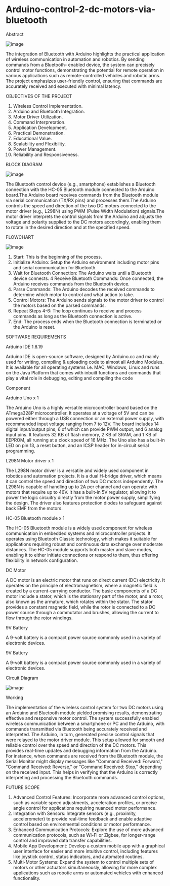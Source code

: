 # Arduino-control-2-dc-motors-via-bluetooth
Abstract

![image](https://github.com/user-attachments/assets/ca5d26f2-44f9-492e-a769-8134bb44abf3)


The integration of Bluetooth with Arduino highlights the practical application of wireless communication in automation and robotics. By sending commands from a Bluetooth- enabled device, the system can precisely control motor functions, demonstrating the potential for remote operation in various applications such as remote-controlled vehicles and robotic arms. The project emphasizes user-friendly control, ensuring that commands are accurately received and executed with minimal latency.

OBJECTIVES OF THE PROJECT

1.	Wireless Control Implementation. 
2.	Arduino and Bluetooth Integration.
3.	Motor Driver Utilization.
4.	Command Interpretation.
5.	Application Development.
6.	Practical Demonstration. 
7.	Educational Value.
8.	Scalability and Flexibility. 
9.	Power Management.
10.	Reliability and Responsiveness.

BLOCK DIAGRAM

![image](https://github.com/user-attachments/assets/01866991-d34c-40ae-8d3f-682022e263e7)

The Bluetooth control device (e.g., smartphone) establishes a Bluetooth connection with the HC-05 Bluetooth module connected to the Arduino board.The Arduino board receives commands from the Bluetooth module via serial communication (TX/RX pins) and processes them.The Arduino controls the speed and direction of the two DC motors connected to the motor driver (e.g., L298N) using PWM (Pulse Width Modulation) signals.The motor driver interprets the control signals from the Arduino and adjusts the voltage and polarity supplied to the DC motors accordingly, enabling them to rotate in the desired direction and at the specified speed.

FLOWCHART

![image](https://github.com/user-attachments/assets/bc531f1e-cd87-4843-9bee-292032a26b10)

1.	Start: This is the beginning of the process.
2.  Initialize Arduino: Setup the Arduino environment including motor pins and serial communication for Bluetooth.
3.  Wait for Bluetooth Connection: The Arduino waits until a Bluetooth device connects.
4   Receive Bluetooth Commands: Once connected, the Arduino receives commands from the Bluetooth device.
5.	Parse Commands: The Arduino decodes the received commands to determine which motor to control and what action to take.
6.	Control Motors: The Arduino sends signals to the motor driver to control the motors based on the parsed commands.
7.	Repeat Steps 4-6: The loop continues to receive and process commands as long as the Bluetooth connection is active.
8.	End: The process ends when the Bluetooth connection is terminated or the Arduino is reset.

SOFTWARE REQUIREMENTS

Arduino IDE 1.8.19

Arduino IDE is open-source software, designed by Arduino.cc and mainly used for writing, compiling & uploading code to almost all Arduino Modules.
It is available for all operating systems i.e. MAC, Windows, Linux and runs on the Java Platform that comes with inbuilt functions and commands that play a vital role in debugging, editing and compiling the code

Component

Arduino Uno x 1

The Arduino Uno is a highly versatile microcontroller board based on the ATmega328P microcontroller. It operates at a voltage of 5V and can be powered either through a USB connection or an external power supply, with recommended input voltage ranging from 7 to 12V. The board includes 14 digital input/output pins, 6 of which can provide PWM output, and 6 analog input pins. It features 32 KB of flash memory, 2 KB of SRAM, and 1 KB of EEPROM, all running at a clock speed of 16 MHz. The Uno also has a built-in LED on pin 13, a reset button, and an ICSP header for in-circuit serial programming.

L298N Motor driver x 1

The L298N motor driver is a versatile and widely used component in robotics and automation projects. It is a dual H-bridge driver, which means it can control the speed and direction of two DC motors independently. The L298N is capable of handling up to 2A per channel and can operate with motors that require up to 46V. It has a built-in 5V regulator, allowing it to power the logic circuitry directly from the motor power supply, simplifying the design. The driver also features protection diodes to safeguard against back EMF from the motors. 

HC-05 Bluetooth module x 1

The HC-05 Bluetooth module is a widely used component for wireless communication in embedded systems and microcontroller projects. It operates using Bluetooth Classic technology, which makes it suitable for applications requiring robust and continuous data exchange over moderate distances. The HC-05 module supports both master and slave modes, enabling it to either initiate connections or respond to them, thus offering flexibility in network configuration. 

DC Motor

A DC motor is an electric motor that runs on direct current (DC) electricity. It operates on the principle of electromagnetism, where a magnetic field is created by a current-carrying conductor. The basic components of a DC motor include a stator, which is the stationary part of the motor, and a rotor, also known as the armature, which rotates within the stator. The stator provides a constant magnetic field, while the rotor is connected to a DC power source through a commutator and brushes, allowing the current to flow through the rotor windings.

9V Battery 

A 9-volt battery is a compact power source commonly used in a variety of electronic devices. 

9V Battery

A 9-volt battery is a compact power source commonly used in a variety of electronic devices. 

Circuit Diagram

![image](https://github.com/user-attachments/assets/49e7240a-18aa-40ba-8e75-35839658469f)

Working

The implementation of the wireless control system for two DC motors using an Arduino and Bluetooth module yielded promising results, demonstrating effective and responsive motor control. The system successfully enabled wireless communication between a smartphone or PC and the Arduino, with commands transmitted via Bluetooth being accurately received and interpreted. The Arduino, in turn, generated precise control signals that were relayed to the motor driver module. This setup allowed for smooth and reliable control over the speed and direction of the DC motors.
This provides real-time updates and debugging information from the Arduino. For instance, when commands are received from the Bluetooth module, the Serial Monitor might display messages like "Command Received: Forward," "Command Received: Reverse," or "Command Received: Stop," depending on the received input. This helps in verifying that the Arduino is correctly interpreting and processing the Bluetooth commands.

FUTURE SCOPE

1.	Advanced Control Features: Incorporate more advanced control options, such as variable speed adjustments, acceleration profiles, or precise angle control for applications requiring nuanced motor performance.
2.	Integration with Sensors: Integrate sensors (e.g., proximity, accelerometer) to provide real-time feedback and enable adaptive control based on environmental conditions or motor performance.
3.	Enhanced Communication Protocols: Explore the use of more advanced communication protocols, such as Wi-Fi or Zigbee, for longer-range control and improved data transfer capabilities.
4.  Mobile App Development: Develop a custom mobile app with a graphical user interface for easier and more intuitive control, including features like joystick control, status indicators, and automated routines.
5.	Multi-Motor Systems: Expand the system to control multiple sets of motors or other actuators simultaneously, allowing for more complex applications such as robotic arms or automated vehicles with enhanced functionality.
 

 




 


 
